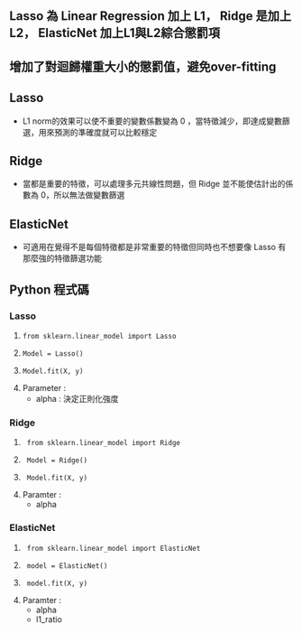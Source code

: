 ## Lasso 為 Linear Regression 加上 L1， Ridge 是加上 L2， ElasticNet 加上L1與L2綜合懲罰項
## 增加了對迴歸權重大小的懲罰值，避免over-fitting
## Lasso 
* L1 norm的效果可以使不重要的變數係數變為 0 ，當特徵減少，即達成變數篩選，用來預測的準確度就可以比較穩定
## Ridge
* 當都是重要的特徵，可以處理多元共線性問題，但 Ridge 並不能使估計出的係數為 0，所以無法做變數篩選
## ElasticNet
* 可適用在覺得不是每個特徵都是非常重要的特徵但同時也不想要像 Lasso 有那麼強的特徵篩選功能
## Python 程式碼
### Lasso
1.     from sklearn.linear_model import Lasso
2.     Model = Lasso()
3.     Model.fit(X, y)
4. Parameter :
     * alpha : 決定正則化強度
### Ridge
1.      from sklearn.linear_model import Ridge
2.      Model = Ridge() 
3.      Model.fit(X, y)
4.  Paramter :
     * alpha
### ElasticNet
1.      from sklearn.linear_model import ElasticNet
2.      model = ElasticNet()
3.      model.fit(X, y)
4.  Paramter :
     * alpha
     * l1_ratio
